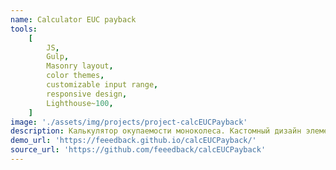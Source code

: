 ```yaml
---
name: Calculator EUC payback
tools:
    [
        JS,
        Gulp,
        Masonry layout,
        color themes,
        customizable input range,
        responsive design,
        Lighthouse~100,
    ]
image: './assets/img/projects/project-calcEUCPayback'
description: Калькулятор окупаемости моноколеса. Кастомный дизайн элементов формы, выполненный в качестве подмодуля. Возможность плавной смены цветовой схемы.
demo_url: 'https://feeedback.github.io/calcEUCPayback/'
source_url: 'https://github.com/feeedback/calcEUCPayback'
---
```

